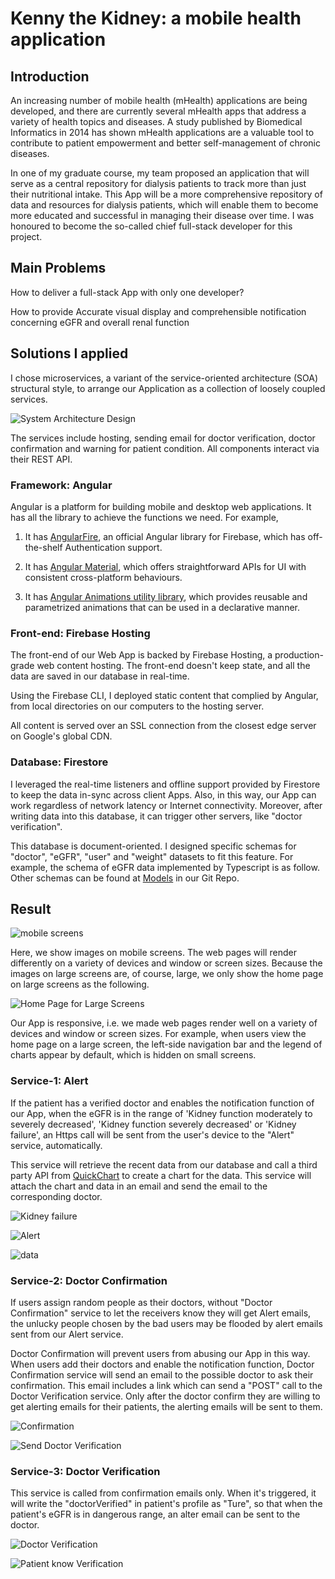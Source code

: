 # Kenny the Kidney: a mobile health application

## Introduction

An increasing number of mobile health (mHealth) applications are being developed, and there are currently several mHealth apps that address a variety of health topics and diseases. A study published by Biomedical Informatics in 2014 has shown mHealth applications are a valuable tool to contribute to patient empowerment and better self-management of chronic diseases.

In one of my graduate course, my team proposed an application that will serve as a central repository for dialysis patients to track more than just their nutritional intake. This App will be a more comprehensive repository of data and resources for dialysis patients, which will enable them to become more educated and successful in managing their disease over time. I was honoured to become the so-called chief full-stack developer for this project. 

## Main Problems

How to deliver a full-stack App with only one developer?

How to provide Accurate visual display and comprehensible notification concerning eGFR and overall renal function

## Solutions I applied

I chose microservices, a variant of the service-oriented architecture (SOA) structural style, to arrange our Application as a collection of loosely coupled services.

![System Architecture Design](https://drive.google.com/uc?id=1X-VIh9peh_T0AFxBW2GBW7hBERXQAjV8 "System Architecture Design")

The services include hosting, sending email for doctor verification, doctor confirmation and warning for patient condition. All components interact via their REST API.

### Framework: Angular

Angular is a platform for building mobile and desktop web applications. It has all the library to achieve the functions we need. For example,

1. It has [AngularFire](https://github.com/angular/angularfire), an official Angular library for Firebase, which has off-the-shelf Authentication support.

1. It has [Angular Material](https://material.angular.io/), which offers straightforward APIs for UI with consistent cross-platform behaviours.

1. It has [Angular Animations utility library](https://github.com/filipows/angular-animations), which provides reusable and parametrized animations that can be used in a declarative manner.

### Front-end: Firebase Hosting

The front-end of our Web App is backed by Firebase Hosting, a production-grade web content hosting. The front-end doesn't keep state, and all the data are saved in our database in real-time.

Using the Firebase CLI, I deployed static content that complied by Angular, from local directories on our computers to the hosting server. 

All content is served over an SSL connection from the closest edge server on Google's global CDN.

### Database: Firestore

I leveraged the real-time listeners and offline support provided by Firestore to keep the data in-sync across client Apps. Also, in this way, our App can work regardless of network latency or Internet connectivity. Moreover, after writing data into this database, it can trigger other servers, like "doctor verification". 

This database is document-oriented. I designed specific schemas for "doctor", "eGFR", "user" and "weight" datasets to fit this feature. For example, the schema of eGFR data implemented by Typescript is as follow. Other schemas can be found at [Models](https://github.com/Moo-YewTsing/ngKK/tree/master/src/App/services/models) in our Git Repo.

## Result

![mobile screens](https://drive.google.com/uc?id=1PoFHQj0mKweR1TCJUUGxq_10MyOz5RN- "mobile screens")

Here, we show images on mobile screens. The web pages will render differently on a variety of devices and window or screen sizes. Because the images on large screens are, of course, large, we only show the home page on large screens as the following.

![Home Page for Large Screens](https://drive.google.com/uc?id=1bA_DhDah9A6-ZMP9npXWOaZ2ekO3bwFH "Home Page for Large Screens")

Our App is responsive, i.e. we made web pages render well on a variety of devices and window or screen sizes. For example, when users view the home page on a large screen, the left-side navigation bar and the legend of charts appear by default, which is hidden on small screens.


### Service-1: Alert

If the patient has a verified doctor and enables the notification function of our App, when the eGFR is in the range of 'Kidney function moderately to severely decreased', 'Kidney function severely decreased' or 'Kidney failure', an Https call will be sent from the user's device to the "Alert" service,  automatically.

This service will retrieve the recent data from our database and call a third party API from [QuickChart](https://quickchart.io) to create a chart for the data. This service will attach the chart and data in an email and send the email to the corresponding doctor.

![Kidney failure](https://drive.google.com/uc?id=14XseFU3m-z986yrwH-tCh5ssaRe40MVY "Kidney failure")

![Alert](https://drive.google.com/uc?id=1hRcP-w68apX9zhvCCTg0Tlva5RGGCisK "Doctor receive a warning")

![data](https://drive.google.com/uc?id=1Au55oQzk6ckjRDAFFQGR1fqUyVIVVevy "Attach the data in an email")

### Service-2: Doctor Confirmation
 
If users assign random people as their doctors, without "Doctor Confirmation" service to let the receivers know they will get Alert emails, the unlucky people chosen by the bad users may be flooded by alert emails sent from our Alert service.

Doctor Confirmation will prevent users from abusing our App in this way. When users add their doctors and enable the notification function, Doctor Confirmation service will send an email to the possible doctor to ask their confirmation. This email includes a link which can send a "POST" call to the Doctor Verification service. Only after the doctor confirm they are willing to get alerting emails for their patients, the alerting emails will be sent to them.

![Confirmation](https://drive.google.com/uc?id=1Ge70IgDeZ18d57l1JRdlP8X3I2eJDcOB "Avoid abuse")

![Send Doctor Verification](https://drive.google.com/uc?id=1oBntbvlY2enYGrqS-5R4JwOgTEyHOJ-8 "A verification email")

### Service-3: Doctor Verification

This service is called from confirmation emails only. When it's triggered, it will write the "doctorVerified" in patient's profile as "Ture", so that when the patient's eGFR is in dangerous range, an alter email can be sent to the doctor.

![Doctor Verification](https://drive.google.com/uc?id=1hv2KyIK10sZEHRagkI3w-zRmm1qyO-xl "Doctors know Verification is done")

![Patient know Verification](https://drive.google.com/uc?id=1ceh49vUE058YkTeMFH8JGCkdtKwp-Gom "Patients know Verification is done")

